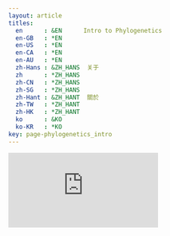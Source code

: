 ```yaml
---
layout: article
titles:
  en      : &EN      Intro to Phylogenetics
  en-GB   : *EN
  en-US   : *EN
  en-CA   : *EN
  en-AU   : *EN
  zh-Hans : &ZH_HANS  关于
  zh      : *ZH_HANS
  zh-CN   : *ZH_HANS
  zh-SG   : *ZH_HANS
  zh-Hant : &ZH_HANT  關於
  zh-TW   : *ZH_HANT
  zh-HK   : *ZH_HANT
  ko      : &KO  
  ko-KR   : *KO
key: page-phylogenetics_intro
---
```

![Phylogenetics slides](https://speakerdeck.com/oembed.json?url=https://speakerdeck.com/coneire/an-introduction-to-phylogenetics-and-phylodynamics)
